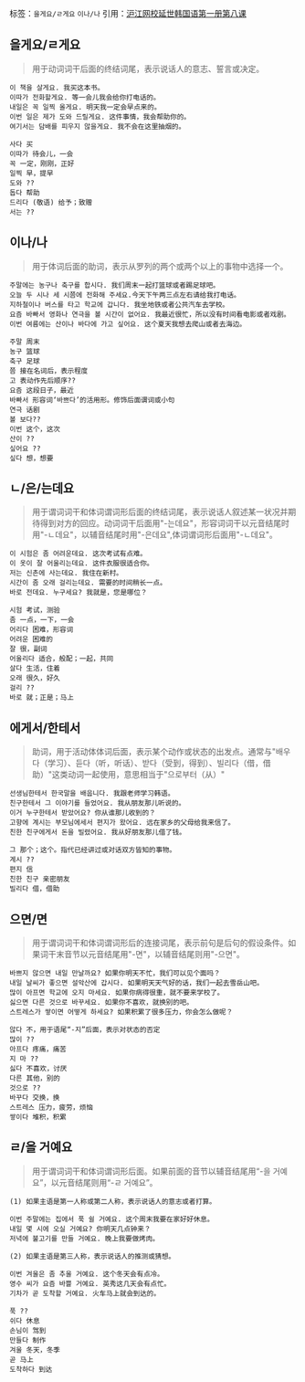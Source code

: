 标签：`을게요/ㄹ게요` `이나/나`
引用：[沪江网校延世韩国语第一册第八课](https://kr.hujiang.com/new/p749246/)

## 을게요/ㄹ게요
> 用于动词词干后面的终结词尾，表示说话人的意志、誓言或决定。
```
이 책을 살게요. 我买这本书。
이따가 전화할게요. 等一会儿我会给你打电话的。
내일은 꼭 일찍 올게요. 明天我一定会早点来的。
이번 일은 제가 도와 드릴게요. 这件事情，我会帮助你的。
여기서는 담배를 피우지 않을게요. 我不会在这里抽烟的。
```
```
사다 买
이따가 待会儿，一会
꼭 一定，刚刚，正好
일찍 早，提早
도와 ??
돕다 帮助
드리다 (敬语) 给予；致赠
서는 ??
```

## 이나/나
> 用于体词后面的助词，表示从罗列的两个或两个以上的事物中选择一个。
```
주말에는 농구나 축구를 합시다. 我们周末一起打篮球或者踢足球吧。
오늘 두 시나 세 시쯤에 전화해 주세요.今天下午两三点左右请给我打电话。
지하철이나 버스를 타고 학교에 갑니다. 我坐地铁或者公共汽车去学校。
요즘 바빠서 영화나 연극을 볼 시간이 없어요. 我最近很忙，所以没有时间看电影或者戏剧。
이번 여름에는 산이나 바다에 가고 싶어요. 这个夏天我想去爬山或者去海边。
```
```
주말 周末
농구 篮球
축구 足球
쯤 接在名词后，表示程度
고 表动作先后顺序??
요즘 这段日子，最近
바빠서 形容词‘바쁘다’的活用形。修饰后面谓词或小句
연극 话剧
볼 보다??
이번 这个，这次
산이 ??
싶어요 ??
싶다 想，想要
```

## ㄴ/은/는데요
> 用于谓词词干和体词谓词形后面的终结词尾，表示说话人叙述某一状况并期待得到对方的回应。动词词干后面用"-는데요"，形容词词干以元音结尾时用"-ㄴ데요"，以辅音结尾时用"-은데요",体词谓词形后面用"-ㄴ데요"。
```
이 시험은 좀 어려운데요. 这次考试有点难。
이 옷이 잘 어울리는데요. 这件衣服很适合你。
저는 신촌에 사는데요. 我住在新村。
시간이 좀 오래 걸리는데요. 需要的时间稍长一点。
바로 전데요. 누구세요? 我就是，您是哪位？
```
```
시험 考试，测验
좀 一点，一下，一会
어리다 困难，形容词
어려운 困难的
잘 很，副词
어울리다 适合，般配；一起，共同
살다 生活，住着
오래 很久，好久
걸리 ??
바로 就；正是；马上
```

## 에게서/한테서
> 助词，用于活动体体词后面，表示某个动作或状态的出发点。通常与"배우다（学习）、듣다（听，听话）、받다（受到，得到）、빌리다（借，借助）"这类动词一起使用，意思相当于"으로부터（从）"
```
선생님한테서 한국말을 배웁니다. 我跟老师学习韩语。
친구한테서 그 이야기를 들었어요. 我从朋友那儿听说的。
이거 누구한테서 받았어요? 你从谁那儿收到的？
고향에 계시는 부모님에세서 편지가 왔어요. 远在家乡的父母给我来信了。
친한 친구에게서 돈을 빌렸어요. 我从好朋友那儿借了钱。
```
```
그 那个；这个。指代已经讲过或对话双方皆知的事物。
계시 ??
편지 信
친한 친구 亲密朋友
빌리다 借，借助
```

## 으면/면
> 用于谓词词干和体词谓词形后的连接词尾，表示前句是后句的假设条件。如果词干末音节以元音结尾用"-면"，以辅音结尾则用"-으면"。
```
바쁘지 않으면 내일 만날까요? 如果你明天不忙，我们可以见个面吗？
내일 날씨가 좋으면 설악산에 갑시다. 如果明天天气好的话，我们一起去雪岳山吧。
많이 아프면 학교에 오지 마세요. 如果你病得很重，就不要来学校了。
싫으면 다른 것으로 바꾸세요. 如果你不喜欢，就换别的吧。
스트레스가 쌓이면 어떻게 하세요? 如果积累了很多压力，你会怎么做呢？
```
```
않다 不，用于语尾“-지”后面，表示对状态的否定
많이 ??
아프다 疼痛，痛苦
지 마 ??
싫다 不喜欢，讨厌
다른 其他，别的
것으로 ??
바꾸다 交换，换
스트레스 压力，疲劳，烦恼
쌓이다 堆积，积累
```

## ㄹ/을 거예요
> 用于谓词词干和体词谓词形后面。如果前面的音节以辅音结尾用“-을 거예요”，以元音结尾则用“-ㄹ 거예요”。
```
(1) 如果主语是第一人称或第二人称，表示说话人的意志或者打算。

이번 주말에는 집에서 푹 쉴 거예요. 这个周末我要在家好好休息。
내일 몇 시에 오실 거예요? 你明天几点钟来？
저녁에 불고기를 만들 거예요. 晚上我要做烤肉。
```
```
(2) 如果主语是第三人称，表示说话人的推测或猜想。

이번 겨울은 좀 추울 거예요. 这个冬天会有点冷。
영수 씨가 요즘 바쁠 거예요. 英秀这几天会有点忙。
기차가 곧 도착할 거예요. 火车马上就会到达的。
```
```
푹 ??
쉬다 休息
손님이 驾到
만들다 制作
겨울 冬天，冬季
곧 马上
도착하다 到达
```

